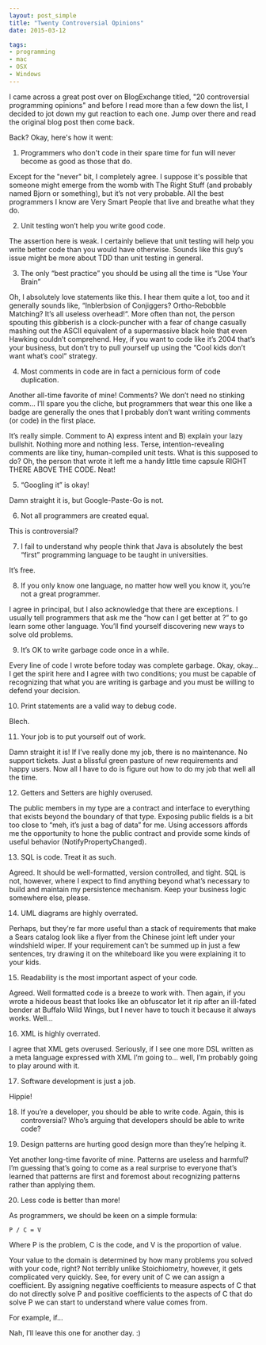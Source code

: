 ```yaml
---
layout: post_simple
title: "Twenty Controversial Opinions"
date: 2015-03-12 

tags:
- programming
- mac
- OSX
- Windows
---
```


I came across a great post over on BlogExchange titled, "20 controversial programming opinions" and before I read more than a few down the list, I decided to jot down my gut reaction to each one. Jump over there and read the original blog post then come back.

Back? Okay, here's how it went:

1. Programmers who don't code in their spare time for fun will never become as good as those that do.

Except for the "never" bit, I completely agree. I suppose it's possible that someone might emerge from the womb with The Right Stuff (and probably named Bjorn or something), but it’s not very probable. All the best programmers I know are Very Smart People that live and breathe what they do.

2. Unit testing won’t help you write good code.

The assertion here is weak. I certainly believe that unit testing will help you write better code than you would have otherwise. Sounds like this guy’s issue might be more about TDD than unit testing in general.

3. The only “best practice” you should be using all the time is “Use Your Brain”

Oh, I absolutely love statements like this. I hear them quite a lot, too and it generally sounds like, “Inblerbsion of Conjiggers? Ortho-Rebobble Matching? It’s all useless overhead!“. More often than not, the person spouting this gibberish is a clock-puncher with a fear of change casually mashing out the ASCII equivalent of a supermassive black hole that even Hawking couldn’t comprehend. Hey, if you want to code like it’s 2004 that’s your business, but don’t try to pull yourself up using the “Cool kids don’t want what’s cool” strategy.

4. Most comments in code are in fact a pernicious form of code duplication.

Another all-time favorite of mine! Comments? We don’t need no stinking comm… I’ll spare you the cliche, but programmers that wear this one like a badge are generally the ones that I probably don’t want writing comments (or code) in the first place.

It’s really simple. Comment to A) express intent and B) explain your lazy bullshit. Nothing more and nothing less. Terse, intention-revealing comments are like tiny, human-compiled unit tests. What is this supposed to do? Oh, the person that wrote it left me a handy little time capsule RIGHT THERE ABOVE THE CODE. Neat!

5. “Googling it” is okay!

Damn straight it is, but Google-Paste-Go is not.

6. Not all programmers are created equal.

This is controversial?

7. I fail to understand why people think that Java is absolutely the best “first” programming language to be taught in universities.

It’s free.

8. If you only know one language, no matter how well you know it, you’re not a great programmer.

I agree in principal, but I also acknowledge that there are exceptions. I usually tell programmers that ask me the “how can I get better at <insert language>?” to go learn some other language. You’ll find yourself discovering new ways to solve old problems.

9. It’s OK to write garbage code once in a while.

Every line of code I wrote before today was complete garbage. Okay, okay… I get the spirit here and I agree with two conditions; you must be capable of recognizing that what you are writing is garbage and you must be willing to defend your decision.

10. Print statements are a valid way to debug code.

Blech.

11. Your job is to put yourself out of work.

Damn straight it is! If I’ve really done my job, there is no maintenance. No support tickets. Just a blissful green pasture of new requirements and happy users. Now all I have to do is figure out how to do my job that well all the time.

12. Getters and Setters are highly overused.

The public members in my type are a contract and interface to everything that exists beyond the boundary of that type. Exposing public fields is a bit too close to “meh, it’s just a bag of data” for me. Using accessors affords me the opportunity to hone the public contract and provide some kinds of useful behavior (NotifyPropertyChanged).

13. SQL is code. Treat it as such.

Agreed. It should be well-formatted, version controlled, and tight. SQL is not, however, where I expect to find anything beyond what’s necessary to build and maintain my persistence mechanism. Keep your business logic somewhere else, please.

14. UML diagrams are highly overrated.

Perhaps, but they’re far more useful than a stack of requirements that make a Sears catalog look like a flyer from the Chinese joint left under your windshield wiper. If your requirement can’t be summed up in just a few sentences, try drawing it on the whiteboard like you were explaining it to your kids.

15. Readability is the most important aspect of your code.

Agreed. Well formatted code is a breeze to work with. Then again, if you wrote a hideous beast that looks like an obfuscator let it rip after an ill-fated bender at Buffalo Wild Wings, but I never have to touch it because it always works. Well…

16. XML is highly overrated.

I agree that XML gets overused. Seriously, if I see one more DSL written as a meta language expressed with XML I’m going to… well, I’m probably going to play around with it.

17. Software development is just a job.

Hippie!

18. If you’re a developer, you should be able to write code.
Again, this is controversial? Who’s arguing that developers should be able to write code?

19. Design patterns are hurting good design more than they’re helping it.

Yet another long-time favorite of mine. Patterns are useless and harmful? I’m guessing that’s going to come as a real surprise to everyone that’s learned that patterns are first and foremost about recognizing patterns rather than applying them.

20. Less code is better than more!

As programmers, we should be keen on a simple formula:

    P / C = V

Where P is the problem, C is the code, and V is the proportion of value.

Your value to the domain is determined by how many problems you solved with your code, right? Not terribly unlike Stoichiometry, however, it gets complicated very quickly. See, for every unit of C we can assign a coefficient. By assigning negative coefficients to measure aspects of C that do not directly solve P and positive coefficients to the aspects of C that do solve P we can start to understand where value comes from.

For example, if…

Nah, I’ll leave this one for another day. :)
